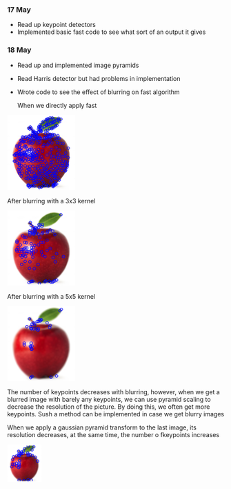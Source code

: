 ### 17 May

* Read up keypoint detectors
* Implemented basic fast code to see what sort of an output it gives

### 18 May

* Read up and implemented image pyramids
* Read Harris detector but had problems in implementation
* Wrote code to see the effect of blurring on fast algorithm

  When we directly apply fast

![alt](https://github.com/nivedk/SoC-Cam-Scanner-test-codes/blob/master/first.png)

  After blurring with a 3x3 kernel
  
![alt](https://github.com/nivedk/SoC-Cam-Scanner-test-codes/blob/master/second.png)

  After blurring with a 5x5 kernel
  
![alt](https://github.com/nivedk/SoC-Cam-Scanner-test-codes/blob/master/third.png)

The number of keypoints decreases with blurring, however, when we get a blurred image with barely any keypoints,
we can use pyramid scaling to decrease the resolution of the picture. By doing this, we often get more keypoints. 
Sush a method can be implemented in case we get blurry images

When we apply a gaussian pyramid transform to the last image, its resolution decreases, at the same time, the number o fkeypoints increases

![alt](https://github.com/nivedk/SoC-Cam-Scanner-test-codes/blob/master/pyramid_scaling.png)

